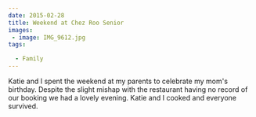 ```yaml
---
date: 2015-02-28
title: Weekend at Chez Roo Senior
images: 
 - image: IMG_9612.jpg
tags:

  - Family
---
```

Katie and I spent the weekend at my parents to celebrate my mom's birthday. Despite the slight mishap with the restaurant having no record of our booking we had a lovely evening. Katie and I cooked and everyone survived. 